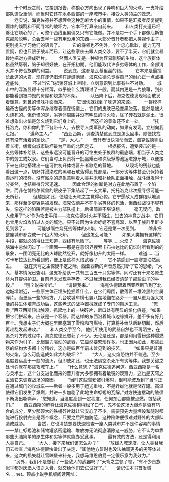 　　十个时辰之前，它接到报告，称狼心方向出现了异响和巨大的火球，一支补给部队遭受重创，而当时它还在永冬西部的一座城市中，接受人类领主的效忠。
　　老实说，海克佐德并不想理会这种芝麻大小的事情，如果不是汇报者反复提到爆炸的蹊跷和不同寻常的破坏力，它本不打算亲自前来。
　　和人类打交道已经够让它烦心的了，可整个西线里偏偏又只有它能做。并不是每一个手下都像厄斯鲁克那般聪明，总会去学一些有用没用的东西——大部分晋升者都把人类视作虫子，更别提去学习他们的语言了。
　　它的将领也不例外，个个忠心耿耿，能力无可置疑，但也只限于战斗而已，让这些家伙去跟人类交涉，要不了半天，它们就会暴躁地把对方撕成碎片。
　　然而人类又是一种极为容易驯服的生物，这个族群体格虽然孱弱，脑子却很好使，在开拓初期，他们能取代许多劣等体的工作，全部消灭并不符合族群的利益。
　　说到底，这都是瓦基里丝的错。
　　它本来是最擅长此道的大君，现在却仍旧泡在蜉蝣池里，海克佐德总觉得自己的耐心正一点点接近底线。
　　不过当它飞抵獠牙城上空时，立刻意识到此事有些不对劲。
　　城市中的浮游显得十分稀薄，似乎被什么清理过了一般。而城内更是一片狼藉，到处都能看到被冲毁的房屋和烧焦的木架。
　　队伍降下后，海克佐德发现地面散发着暖意，刺鼻的怪味扑面而来。
　　它很快就找到了味道的来源。
　　一群模样稀奇古怪的劣等体浑身缩卷着僵在街道上，它们的皮肤已经变黑脱落，显然是被大火烧死的。但奇怪的是，劣等体周围并没有明显的引火物，除了砖石就是泥土，很难想象出火焰是怎么烧到它们身上的。
　　而这样的景象还不止一处。
　　“托托洛克，你和你的手下各带十人，去搜寻人类军队的动向，如果有发现，立刻向我汇报。”
　　“遵命主人。”
　　“西亚西斯，调查清楚这到底是怎么回事，顺便找找还有没有活着的家伙。”
　　“是，大人。”
　　晋升者很快领命而去，海克佐德则沿着长街，缓缓向城市破坏最为严重的北区走去。
　　根据报告，遭受袭击的是一支劣等体补给队，这些永远没可能晋升的可怜虫处于族群的最底端，相当于人类之中的劳工或奴隶。它们当时正负责将一批黑耀石和次级蜉蝣池运进獠牙城，以便接下来在此地搭建出一座可供初升体或晋升者歇息的营地。
　　从现场的残骸也能看出这一点，切好并浸染过的黑曜石散落得到处都是，一部分劣等体甚至仍保持着搬运时的模样。没有厮杀的迹象意味着人类并未和补给队正面接触，战斗爆发得十分突然，也结束得异常迅速。
　　因此合理的推断是对方在此地布置了一个陷阱，而非在博格尔翼兽的眼皮子下集结起了一支大军，托托洛克此次搜寻很可能一无所获。
　　但越是如此，便越让天穹之主觉得心惊。它宁愿敌人成群结队地涌来，那样至少更容易被发现。海克佐德并不在乎劣等体的死活，但西线战役不容有失，像这样的陷阱若是被主力部队撞上，后果简直不堪设想。
　　毫无疑问，敌人使用了“火”作为攻击手段——海克佐德对火并不陌生，过去的神意之战中，它们也曾用火焰攻陷过人类的城池。只不过因为生命蜉蝣不喜高温，以至于族群里鲜少见到罢了。
　　可能够隔空烧死劣等体的火焰，它还是第一次见到。
　　除非把整座城市都变成一个巨大的火炉。
　　但这怎么可能？
　　如果人类拥有这样的手段，那就必须得让王知道，西线有危险了。
　　等等……火焰？
　　海克佐德脑海中忽然闪过了一个画面——那是在意识界搜索卡布拉达比的记忆时所看到的的景象，一团明亮无比的火球陡然绽开，就好像初升的太阳一样。
　　难道……当时卡布拉达比所看到的，便正是这种火焰武器？
　　它不禁感到一股寒意油然而生。
　　就在天穹之主惊疑不定之际，西亚西斯的声音忽然打断了它的思绪，“大人，基本情况已查明，这支补给队一共有三百五十只劣等体，同时还有十来名原生体为其提供护卫。目前尚未发现幸存者，不过我想我已经摸清楚了那些虫子的手段。”
　　“哦？说来听听。”
　　“请跟我来。”
　　海克佐德跟着西亚西斯飞到了北边城墙附近，一些原生体正埋头挖掘着什么，在它们周围，散落着一堆漆黑的金属碎片。而更远一些的地方，几台攻城车横七竖八摆地翻在路旁——自从更为强大灵活的共生体培育成功后，这些老式的战争器械就成了专门的搬运工具。
　　“您看，”西亚西斯伸出触须，抓起地上的一块碎片，断口处有明显的熔化痕迹，“如果把它们拼起来，应该是一个容器。而这样的东西沿着城市边缘排开，差不多有好几百个。我想虫子们大概在里面塞满了雪粉和可燃物，打算将补给队后路切断，然后再趁乱发起进攻。”
　　和人类交手至今，他们所使用的武器自然也不再陌生，在追杀对方的过程中，海克佐德还缴获了不少。无论是还是，都是利用雪粉这种爆燃物来作为引子，比起魔力驱动的武器，它显然要繁琐许多。也正因为如此，那些武器的结构大多都十分精妙，这亦是四百年前未曾见到的技艺。
　　“如果只是普通的火焰，怎么可能造成如此大的破坏？”
　　“大人，这火焰恐怕并不普通，至少温度要远高于一般的流火，但即使如此，也无法隔空杀死所有劣等体。我想关键之处也许就在那些攻城车上。”
　　“什么意思？”海克佐德追问道。西亚西斯是一名心灵术士，这个分支进化而来的晋升者大多都拥有着敏锐的观察力，这也是天穹之主派它来调查战场的原因。
　　“当时这些雪粉被引爆时，很可能波及到了当时正在通过城门的攻城车——后者一般多用于运送重物，不是蜉蝣池就是储存罐。高温使得它们发生了爆燃，并进一步加剧了此地生命蜉蝣的瓦解。”对方快速摆动的触须不断发出嘶嘶声，“您知道，当温度高到一定程度，任何东西都能被点燃，包括我们。”
　　西亚西斯的解释让海克佐德稍稍松了口气，先不论这场大爆炸是否有巧合的成分，至少那硕大的铁桶碎片就让它安心了不少。需要预先大量埋设和随时都能进行投射完全是两个概念，只要之后严加防范，这种陷阱便很难对野外的大部队造成威胁。
　　当然，它也清楚想要快速检查一座人类城市并不是件容易的事情——禁止蜉蝣池和储物罐紧密运输、堆放亦无法彻底消除这一威胁，它不认为单靠那些头脑简单的原生体和劣等体就能办妥此事。
　　最有效的方法，还是得利用人类自己。
　　“大人，接下来我们该怎么办？”
　　“放缓入城速度，让人类替我们去检查，”海克佐德很快做出了决定，“其他地方暂时也没法抽调更多的劣等体过来，这次的损失就让雪映堡来补充，我想马维恩伯爵一定很乐意为我效力。”
　　“另外，我们不是缴获了一些敌人的武器吗？”天穹之主顿了顿，“有不少贵族似乎都对灰堡人恨之入骨，就交给他们去试试好了。”
　　请记住本书首发域名：.net。顶点小说手机版阅读网址：